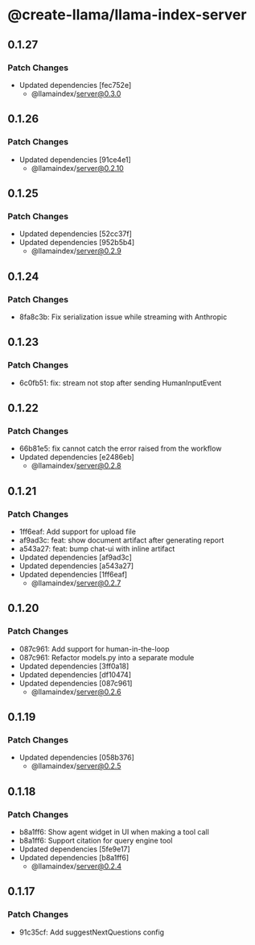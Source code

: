 # @create-llama/llama-index-server

## 0.1.27

### Patch Changes

- Updated dependencies [fec752e]
  - @llamaindex/server@0.3.0

## 0.1.26

### Patch Changes

- Updated dependencies [91ce4e1]
  - @llamaindex/server@0.2.10

## 0.1.25

### Patch Changes

- Updated dependencies [52cc37f]
- Updated dependencies [952b5b4]
  - @llamaindex/server@0.2.9

## 0.1.24

### Patch Changes

- 8fa8c3b: Fix serialization issue while streaming with Anthropic

## 0.1.23

### Patch Changes

- 6c0fb51: fix: stream not stop after sending HumanInputEvent

## 0.1.22

### Patch Changes

- 66b81e5: fix cannot catch the error raised from the workflow
- Updated dependencies [e2486eb]
  - @llamaindex/server@0.2.8

## 0.1.21

### Patch Changes

- 1ff6eaf: Add support for upload file
- af9ad3c: feat: show document artifact after generating report
- a543a27: feat: bump chat-ui with inline artifact
- Updated dependencies [af9ad3c]
- Updated dependencies [a543a27]
- Updated dependencies [1ff6eaf]
  - @llamaindex/server@0.2.7

## 0.1.20

### Patch Changes

- 087c961: Add support for human-in-the-loop
- 087c961: Refactor models.py into a separate module
- Updated dependencies [3ff0a18]
- Updated dependencies [df10474]
- Updated dependencies [087c961]
  - @llamaindex/server@0.2.6

## 0.1.19

### Patch Changes

- Updated dependencies [058b376]
  - @llamaindex/server@0.2.5

## 0.1.18

### Patch Changes

- b8a1ff6: Show agent widget in UI when making a tool call
- b8a1ff6: Support citation for query engine tool
- Updated dependencies [5fe9e17]
- Updated dependencies [b8a1ff6]
  - @llamaindex/server@0.2.4

## 0.1.17

### Patch Changes

- 91c35cf: Add suggestNextQuestions config

